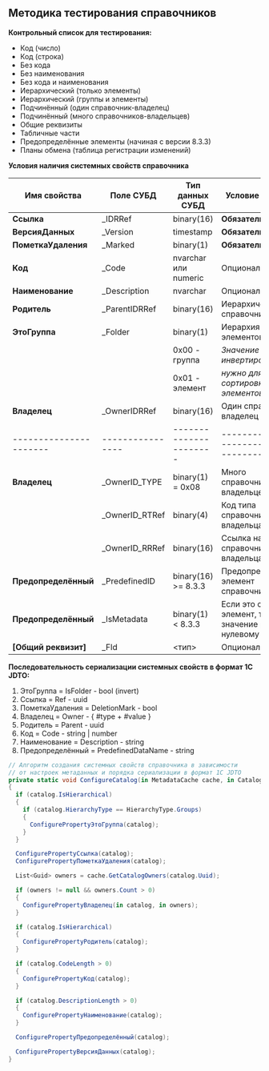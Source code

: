## Методика тестирования справочников

**Контрольный список для тестирования:**
- Код (число)
- Код (строка)
- Без кода
- Без наименования
- Без кода и наименования
- Иерархический (только элементы)
- Иерархический (группы и элементы)
- Подчинённый (один справочник-владелец)
- Подчинённый (много справочников-владельцев)
- Общие реквизиты
- Табличные части
- Предопределённые элементы (начиная с версии 8.3.3)
- Планы обмена (таблица регистрации изменений)

**Условия наличия системных свойств справочника**

| **Имя свойства**     | **Поле СУБД**  | **Тип данных СУБД**  | **Условие наличия**                      |
|----------------------|----------------|----------------------|------------------------------------------|
| **Ссылка**           | _IDRRef        | binary(16)           | **Обязательно**                          |
| **ВерсияДанных**     | _Version       | timestamp            | **Обязательно**                          |
| **ПометкаУдаления**  | _Marked        | binary(1)            | **Обязательно**                          |
| **Код**              | _Code          | nvarchar или numeric | Опционально                              |
| **Наименование**     | _Description   | nvarchar             | Опционально                              |
| **Родитель**         | _ParentIDRRef  | binary(16)           | Иерархический справочник                 |
| **ЭтоГруппа**        | _Folder        | binary(1)            | Иерархия групп и элементов               |
|                      |                | 0x00 - группа        | *Значение в СУБД инвертировано:*         |
|                      |                | 0x01 - элемент       | *нужно для сортировки групп и элементов* |
| **Владелец**         | _OwnerIDRRef   | binary(16)           | Один справочник-владелец                 |
|----------------------|----------------|----------------------|------------------------------------------|
| **Владелец**         | _OwnerID_TYPE  | binary(1) = 0x08     | Много справочников-владельцев            |
|                      | _OwnerID_RTRef | binary(4)            | Код типа справочника-владельца           |
|                      | _OwnerID_RRRef | binary(16)           | Ссылка на элемент справочника-владельца  |
| **Предопределённый** | _PredefinedID  | binary(16) >= 8.3.3    | Предопределённый элемент справочника            |
| **Предопределённый** | _IsMetadata  | binary(1) < 8.3.3    | Если это обычный элемент, то значение равно нулевому UUID   |
| **[Общий реквизит]**   | _Fld<N> | <тип> | Опциональное |

**Последовательность сериализации системных свойств в формат 1С JDTO:**

1. ЭтоГруппа        = IsFolder           - bool (invert)
2. Ссылка           = Ref                - uuid 
3. ПометкаУдаления  = DeletionMark       - bool
4. Владелец         = Owner              - { #type + #value }
5. Родитель         = Parent             - uuid
6. Код              = Code               - string | number
7. Наименование     = Description        - string
8. Предопределённый = PredefinedDataName - string

```C#
// Алгоритм создания системных свойств справочника в зависимости
// от настроек метаданных и порядка сериализации в формат 1С JDTO
private static void ConfigureCatalog(in MetadataCache cache, in Catalog catalog)
{
  if (catalog.IsHierarchical)
  {
    if (catalog.HierarchyType == HierarchyType.Groups)
    {
      ConfigurePropertyЭтоГруппа(catalog);
    }
  }

  ConfigurePropertyСсылка(catalog);
  ConfigurePropertyПометкаУдаления(catalog);

  List<Guid> owners = cache.GetCatalogOwners(catalog.Uuid);

  if (owners != null && owners.Count > 0)
  {
    ConfigurePropertyВладелец(in catalog, in owners);
  }

  if (catalog.IsHierarchical)
  {
    ConfigurePropertyРодитель(catalog);
  }

  if (catalog.CodeLength > 0)
  {
    ConfigurePropertyКод(catalog);
  }

  if (catalog.DescriptionLength > 0)
  {
    ConfigurePropertyНаименование(catalog);
  }

  ConfigurePropertyПредопределённый(catalog);

  ConfigurePropertyВерсияДанных(catalog);
}
```